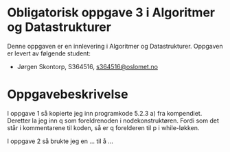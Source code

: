 # Obligatorisk oppgave 3 i Algoritmer og Datastrukturer

Denne oppgaven er en innlevering i Algoritmer og Datastrukturer. 
Oppgaven er levert av følgende student:
* Jørgen Skontorp, S364516, s364516@oslomet.no


# Oppgavebeskrivelse

I oppgave 1 så kopierte jeg inn programkode 5.2.3 a) fra kompendiet. Deretter la jeg inn q som foreldrenoden i nodekonstruktøren.
Fordi som det står i kommentarene til koden, så er q forelderen til p i while-løkken.

I oppgave 2 så brukte jeg en ... til å ...
